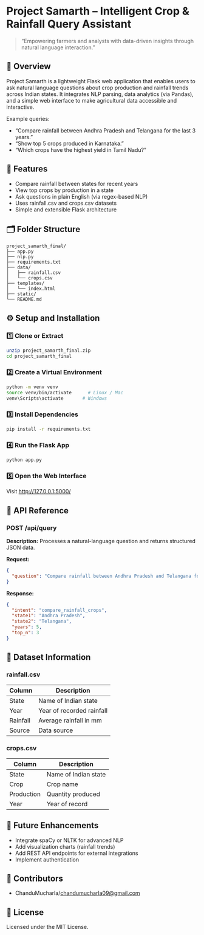 # Project Samarth – Intelligent Crop & Rainfall Query Assistant

> “Empowering farmers and analysts with data-driven insights through natural language interaction.”

## 📘 Overview
Project Samarth is a lightweight Flask web application that enables users to ask natural language questions about crop production and rainfall trends across Indian states. It integrates NLP parsing, data analytics (via Pandas), and a simple web interface to make agricultural data accessible and interactive.

Example queries:
- “Compare rainfall between Andhra Pradesh and Telangana for the last 3 years.”
- “Show top 5 crops produced in Karnataka.”
- “Which crops have the highest yield in Tamil Nadu?”

## 🧠 Features
-  Compare rainfall between states for recent years
-  View top crops by production in a state
-  Ask questions in plain English (via regex-based NLP)
-  Uses rainfall.csv and crops.csv datasets
-  Simple and extensible Flask architecture

## 🗂️ Folder Structure
```
project_samarth_final/
├── app.py
├── nlp.py
├── requirements.txt
├── data/
│   ├── rainfall.csv
│   └── crops.csv
├── templates/
│   └── index.html
├── static/
└── README.md
```

## ⚙️ Setup and Installation
### 1️⃣ Clone or Extract
```bash
unzip project_samarth_final.zip
cd project_samarth_final
```

### 2️⃣ Create a Virtual Environment
```bash
python -m venv venv
source venv/bin/activate      # Linux / Mac
venv\Scripts\activate       # Windows
```

### 3️⃣ Install Dependencies
```bash
pip install -r requirements.txt
```

### 4️⃣ Run the Flask App
```bash
python app.py
```

### 5️⃣ Open the Web Interface
Visit http://127.0.0.1:5000/

## 🔗 API Reference
### POST /api/query
**Description:** Processes a natural-language question and returns structured JSON data.

**Request:**
```json
{
  "question": "Compare rainfall between Andhra Pradesh and Telangana for 5 years"
}
```

**Response:**
```json
{
  "intent": "compare_rainfall_crops",
  "state1": "Andhra Pradesh",
  "state2": "Telangana",
  "years": 5,
  "top_n": 3
}
```

## 🧾 Dataset Information
### rainfall.csv
| Column | Description |
|--------|-------------|
| State | Name of Indian state |
| Year | Year of recorded rainfall |
| Rainfall | Average rainfall in mm |
| Source | Data source |

### crops.csv
| Column | Description |
|--------|-------------|
| State | Name of Indian state |
| Crop | Crop name |
| Production | Quantity produced |
| Year | Year of record |

## 🧩 Future Enhancements
- Integrate spaCy or NLTK for advanced NLP
- Add visualization charts (rainfall trends)
- Add REST API endpoints for external integrations
- Implement authentication

## 👥 Contributors
- ChanduMucharla/chandumucharla09@gmail.com

## 🪪 License
Licensed under the MIT License.
